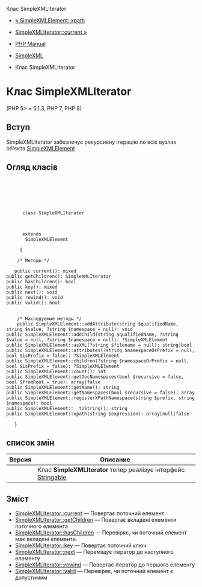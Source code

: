 Клас SimpleXMLIterator

-   [« SimpleXMLElement::xpath](simplexmlelement.xpath.md)
    
-   [SimpleXMLIterator::current »](simplexmliterator.current.md)
    
-   [PHP Manual](index.md)
    
-   [SimpleXML](book.simplexml.md)
    
-   Клас SimpleXMLIterator
    

# Клас SimpleXMLIterator

(PHP 5> = 5.1.3, PHP 7, PHP 8)

## Вступ

SimpleXMLIterator забезпечує рекурсивну ітерацію по всіх вузлах об'єкта [SimpleXMLElement](class.simplexmlelement.md)

## Огляд класів

```classsynopsis

     
    

    
     
      class SimpleXMLIterator
     

     
      extends
       SimpleXMLElement
     
     {

    /* Методы */
    
   public current(): mixed
public getChildren(): SimpleXMLIterator
public hasChildren(): bool
public key(): mixed
public next(): void
public rewind(): void
public valid(): bool


    /* Наследуемые методы */
    public SimpleXMLElement::addAttribute(string $qualifiedName, string $value, ?string $namespace = null): void
public SimpleXMLElement::addChild(string $qualifiedName, ?string $value = null, ?string $namespace = null): ?SimpleXMLElement
public SimpleXMLElement::asXML(?string $filename = null): string|bool
public SimpleXMLElement::attributes(?string $namespaceOrPrefix = null, bool $isPrefix = false): ?SimpleXMLElement
public SimpleXMLElement::children(?string $namespaceOrPrefix = null, bool $isPrefix = false): ?SimpleXMLElement
public SimpleXMLElement::count(): int
public SimpleXMLElement::getDocNamespaces(bool $recursive = false, bool $fromRoot = true): array|false
public SimpleXMLElement::getName(): string
public SimpleXMLElement::getNamespaces(bool $recursive = false): array
public SimpleXMLElement::registerXPathNamespace(string $prefix, string $namespace): bool
public SimpleXMLElement::__toString(): string
public SimpleXMLElement::xpath(string $expression): array|null|false

   }
```

## список змін

| Версия | Описание                                                                              |
|--------|---------------------------------------------------------------------------------------|
|        | Клас **SimpleXMLIterator** тепер реалізує інтерфейс [Stringable](class.stringable.md) |

## Зміст

-   [SimpleXMLIterator::current](simplexmliterator.current.md) — Повертає поточний елемент
-   [SimpleXMLIterator::getChildren](simplexmliterator.getchildren.md) — Повертає вкладені елементи поточного елемента
-   [SimpleXMLIterator::hasChildren](simplexmliterator.haschildren.md) — Перевіряє, чи поточний елемент має вкладені елементи.
-   [SimpleXMLIterator::key](simplexmliterator.key.md) — Повертає поточний ключ
-   [SimpleXMLIterator::next](simplexmliterator.next.md) — Переміщує ітератор до наступного елементу
-   [SimpleXMLIterator::rewind](simplexmliterator.rewind.md) — Повертає ітератор до першого елементу
-   [SimpleXMLIterator::valid](simplexmliterator.valid.md) — Перевіряє, чи поточний елемент є допустимим
